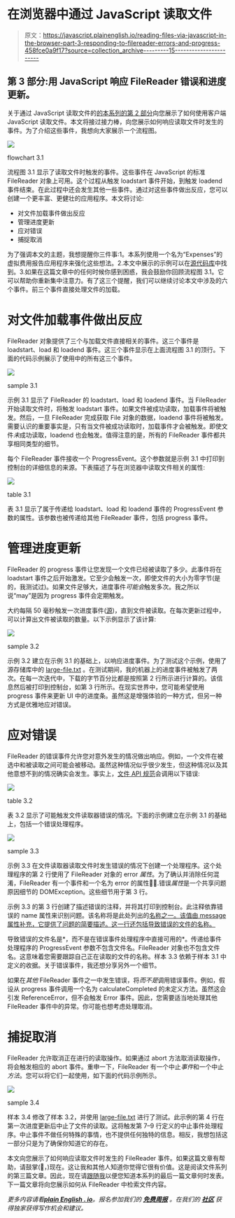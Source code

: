# 在浏览器中通过 JavaScript 读取文件

> 原文：<https://javascript.plainenglish.io/reading-files-via-javascript-in-the-browser-part-3-responding-to-filereader-errors-and-progress-458fce0a9f17?source=collection_archive---------15----------------------->

## 第 3 部分:用 JavaScript 响应 FileReader 错误和进度更新。

关于通过 JavaScript 读取文件的[的本系列的第 2 部分](https://medium.com/@chad.campbell/reading-files-via-javascript-in-the-browser-introduction-ad40af01a1dd)向您展示了如何使用客户端 JavaScript 读取文件。本文将接过接力棒，向您展示如何响应读取文件时发生的事件。为了介绍这些事件，我想向大家展示一个流程图。

![](img/d2e0dfe67cb2d896fd1277cf33880f0c.png)

flowchart 3.1

流程图 3.1 显示了读取文件时触发的事件。这些事件在 JavaScript 的标准 FileReader 对象上可用。这个过程从触发 loadstart 事件开始，到触发 loadend 事件结束。在此过程中还会发生其他一些事件。通过对这些事件做出反应，您可以创建一个更丰富、更健壮的应用程序。本文将讨论:

*   对文件加载事件做出反应
*   管理进度更新
*   应对错误
*   捕捉取消

为了强调本文的主题，我想提醒你三件事:1。本系列使用一个名为“Expenses”的虚拟费用报告应用程序来强化这些想法。2.本文中展示的示例可以在[源代码库](https://github.com/ecofic/article-reading-files-via-javascript)中找到。3.如果在这篇文章中的任何时候你感到困惑，我会鼓励你回顾流程图 3.1。它可以帮助你重新集中注意力。有了这三个提醒，我们可以继续讨论本文中涉及的六个事件。前三个事件直接处理文件的加载。

# 对文件加载事件做出反应

FileReader 对象提供了三个与加载文件直接相关的事件。这三个事件是 loadstart、load 和 loadend 事件。这三个事件显示在上面流程图 3.1 的顶行。下面的代码示例展示了使用中的所有这三个事件。

![](img/6d906ec7c2392c6638d839c77ce9b829.png)

sample 3.1

示例 3.1 显示了 FileReader 的 loadstart、load 和 loadend 事件。当 FileReader 开始读取文件时，将触发 loadstart 事件。如果文件被成功读取，加载事件将被触发。然后，一旦 FileReader 完成获取 File 对象的数据，loadend 事件将被触发。需要认识的重要事实是，只有当文件被成功读取时，加载事件才会被触发。即使文件*未*成功读取，loadend 也会触发。值得注意的是，所有的 FileReader 事件都共享相同类型的细节。

每个 FileReader 事件接收一个 ProgressEvent。这个参数就是示例 3.1 中打印到控制台的详细信息的来源。下表描述了与在浏览器中读取文件相关的属性:

![](img/1c0c4e5ebdff0551f6f0542c89c763f4.png)

table 3.1

表 3.1 显示了属于传递给 loadstart、load 和 loadend 事件的 ProgressEvent 参数的属性。该参数也被传递给其他 FileReader 事件，包括 progress 事件。

# 管理进度更新

FileReader 的 progress 事件让您发现一个文件已经被读取了多少。此事件将在 loadstart 事件之后开始激发。它至少会触发一次，即使文件的大小为零字节(是的，我测试过)。如果文件足够大，进度事件*可能会*触发多次。我之所以说“may”是因为 progress 事件会定期触发。

大约每隔 50 毫秒触发一次进度事件([源](https://w3c.github.io/FileAPI/#dfn-filereader))，直到文件被读取。在每次更新过程中，可以计算出文件被读取的数量。以下示例显示了该计算:

![](img/71106d069481e784f9a4eedc717e5a84.png)

sample 3.2

示例 3.2 建立在示例 3.1 的基础上，以响应进度事件。为了测试这个示例，使用了源存储库中的 [large-file.txt](https://github.com/ecofic/article-reading-files-via-javascript/blob/live/files/large-file.txt) 。在测试期间，我的机器上的进度事件被触发了两次。在每一次迭代中，下载的字节百分比都是按照第 2 行所示进行计算的。该信息然后被打印到控制台，如第 3 行所示。在现实世界中，您可能希望使用 progress 事件来更新 UI 中的进度条。虽然这是增强体验的一种方式，但另一种方式是优雅地应对错误。

# 应对错误

FileReader 的错误事件允许您对意外发生的情况做出响应。例如，一个文件在被选中和被读取之间可能会被移动。虽然这种情况似乎很少发生，但这种情况以及其他意想不到的情况确实会发生。事实上，[文件 API 规范](https://w3c.github.io/FileAPI/#ErrorAndException)会调用以下错误:

![](img/190479f67e93ef2c6a5c90f7813ebd05.png)

table 3.2

表 3.2 显示了可能触发文件读取器错误的情况。下面的示例建立在示例 3.1 的基础上，包括一个错误处理程序。

![](img/02fef0ff81466885f74e336b30943eb3.png)

sample 3.3

示例 3.3 在文件读取器读取文件时发生错误的情况下创建一个处理程序。这个处理程序的第 2 行使用了 FileReader 对象的 error *属性*。为了确认并消除任何混淆，FileReader 有一个事件和一个名为 error 的属性🤷‍♂️.错误*属性*是一个共享问题原因细节的 DOMException。这些细节用于第 3 行。

示例 3.3 的第 3 行创建了描述错误的注释，并将其打印到控制台。此注释依靠错误的 name 属性来识别问题。该名称将是此处列出的[名称之一。该值由 message 属性补充，它提供了问题的简要描述。这一行还包括导致错误的文件的名称。](https://developer.mozilla.org/en-US/docs/Web/API/DOMException#error_names)

导致错误的文件名是*，而不是在错误事件处理程序中直接可用的*。传递给事件处理程序的 ProgressEvent 参数不包含文件名。FileReader 对象也不包含文件名。这意味着您需要跟踪自己正在读取的文件的名称。样本 3.3 依赖于样本 3.1 中定义的收据。关于错误事件，我还想分享另外一个细节。

如果在*其他* FileReader 事件之一中发生错误，将*而不是*调用错误事件。例如，假设从 progress 事件调用一个名为 calculateCompleted 的未定义方法。虽然这会引发 ReferenceError，但不会触发 Error 事件。因此，您需要适当地处理其他 FileReader 事件中的异常。你可能也想考虑处理取消。

# 捕捉取消

FileReader 允许取消正在进行的读取操作。如果通过 abort 方法取消读取操作，将会触发相应的 abort 事件。重申一下，FileReader 有一个中止*事件*和一个中止*方法*。您可以将它们一起使用，如下面的代码示例所示。

![](img/2822fa7fa1ec2721f4749bffb976a93c.png)

sample 3.4

样本 3.4 修改了样本 3.2，并使用 [large-file.txt](https://github.com/ecofic/article-reading-files-via-javascript/blob/live/files/large-file.txt) 进行了测试。此示例的第 4 行在第一次进度更新后中止了文件的读取。这将触发第 7–9 行定义的中止事件处理程序。中止事件不做任何特殊的事情，也不提供任何独特的信息。相反，我想包括这一部分只是为了确保你知道它的存在。

本文向您展示了如何响应读取文件时发生的 FileReader 事件。如果这篇文章有帮助，请鼓掌(👏，)现在。这让我和其他人知道你觉得它很有价值。这是阅读文件系列的第三篇文章。因此，现在请[跟随我](https://medium.com/@chad.campbell)以便您知道本系列的最后一篇文章何时发表。下一篇文章将向您展示如何从 FileReader 中检索文件内容。

*更多内容请看*[***plain English . io***](http://plainenglish.io/)*。报名参加我们的* [***免费周报***](http://newsletter.plainenglish.io/) *。在我们的* [***社区***](https://discord.gg/GtDtUAvyhW) *获得独家获得写作机会和建议。*